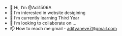 - 👋 Hi, I’m @Adi1506A
- 👀 I’m interested in website desigining
- 🌱 I’m currently learning Third Year
- 💞️ I’m looking to collaborate on ...
- 📫 How to reach me gmail - adityaneve7@gmail.com

<!---
Adi1506A/Adi1506A is a ✨ special ✨ repository because its `README.md` (this file) appears on your GitHub profile.
You can click the Preview link to take a look at your changes.
--->
